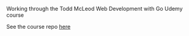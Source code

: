 Working through the Todd McLeod Web Development with Go Udemy course

See the course repo [here](https://github.com/GoesToEleven/golang-web-dev)